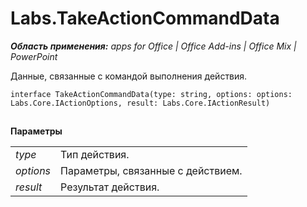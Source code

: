 
# Labs.TakeActionCommandData

 _**Область применения:** apps for Office | Office Add-ins | Office Mix | PowerPoint_

Данные, связанные с командой выполнения действия.

```
interface TakeActionCommandData(type: string, options: options: Labs.Core.IActionOptions, result: Labs.Core.IActionResult)
```


## 

 **Параметры**


|||
|:-----|:-----|
| _type_|Тип действия.|
| _options_|Параметры, связанные с действием.|
| _result_|Результат действия.|
